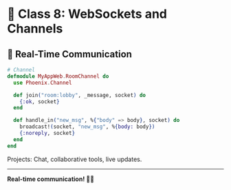 # 🔄 Class 8: WebSockets and Channels

## 🎯 Real-Time Communication

```elixir
# Channel
defmodule MyAppWeb.RoomChannel do
  use Phoenix.Channel

  def join("room:lobby", _message, socket) do
    {:ok, socket}
  end

  def handle_in("new_msg", %{"body" => body}, socket) do
    broadcast!(socket, "new_msg", %{body: body})
    {:noreply, socket}
  end
end
```

Projects: Chat, collaborative tools, live updates.

---

**Real-time communication! 🔄✨**

